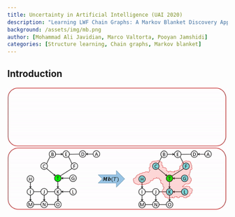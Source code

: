```yaml
---
title: Uncertainty in Artificial Intelligence (UAI 2020)
description: "Learning LWF Chain Graphs: A Markov Blanket Discovery Approach"
background: /assets/img/mb.png
author: [Mohammad Ali Javidian, Marco Valtorta, Pooyan Jamshidi]
categories: [Structure learning, Chain graphs, Markov blanket]
---
```


## Introduction
<img src=/assets/img/mblwfcg.gif>
